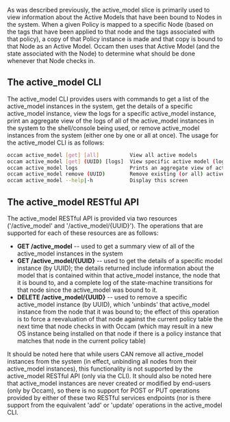 As was described previously, the active_model slice is primarily used to view information about the Active Models that have been bound to Nodes in the system.  When a given Policy is mapped to a specific Node (based on the tags that have been applied to that node and the tags associated with that policy), a copy of that Policy instance is made and that copy is bound to that Node as an Active Model.  Occam then uses that Active Model (and the state associated with the Node) to determine what should be done whenever that Node checks in.

## The active_model CLI

The active_model CLI provides users with commands to get a list of the active_model instances in the system, get the details of a specific active_model instance, view the logs for a specific active_model instance, print an aggregate view of the logs of all of the active_model instances in the system to the shell/console being used, or remove active_model instances from the system (either one by one or all at once).  The usage for the active_model CLI is as follows:
```bash
occam active_model [get] [all]          View all active models
occam active_model [get] (UUID) [logs]  View specific active model (log)
occam active_model logs                 Prints an aggregate view of active model logs
occam active_model remove (UUID)        Remove existing (or all) active model(s)
occam active_model --help|-h            Display this screen
```
## The active_model RESTful API

The active_model RESTful API is provided via two resources ('/active_model' and '/active_model/{UUID}').  The operations that are supported for each of these resources are as follows:

* **GET /active_model** -- used to get a summary view of all of the active_model instances in the system
* **GET /active_model/{UUID}** -- used to get the details of a specific model instance (by UUID); the details returned include information about the model that is contained within that active_model instance, the node that it is bound to, and a complete log of the state-machine transitions for that node since the active_model was bound to it.
* **DELETE /active_model/{UUID}** -- used to remove a specific active_model instance (by UUID), which 'unbinds' that active_model instance from the node that it was bound to; the effect of this operation is to force a reevaluation of that node against the current policy table the next time that node checks in with Occam (which may result in a new OS instance being installed on that node if there is a policy instance that matches that node in the current policy table)

It should be noted here that while users CAN remove all active_model instances from the system (in effect, unbinding all nodes from their active_model instances), this functionality is not supported by the active_model RESTful API (only via the CLI).  It should also be noted here that active_model instances are never created or modified by end-users (only by Occam), so there is no support for POST or PUT operations provided by either of these two RESTful services endpoints (nor is there support from the equivalent 'add' or 'update' operations in the active_model CLI.